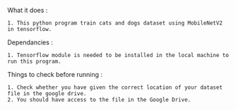 What it does : 

    1. This python program train cats and dogs dataset using MobileNetV2 in tensorflow.

Dependancies :

    1. Tensorflow module is needed to be installed in the local machine to run this program. 

Things to check before running :

    1. Check whether you have given the correct location of your dataset file in the google drive.
    2. You should have access to the file in the Google Drive.


 